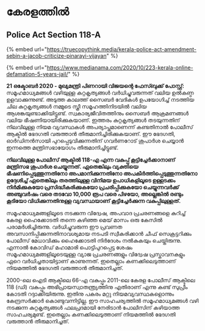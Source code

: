 # കേരളത്തിൽ

## Police Act Section 118-A

{% embed url="https://truecopythink.media/kerala-police-act-amendment-sebin-a-jacob-criticize-pinarayi-vijayan" %}

{% embed url="https://www.medianama.com/2020/10/223-kerala-online-defamation-5-years-jail/" %}



**21 ഒക്ടോബർ 2020 - മുഖ്യമന്ത്രി പിണറായി വിജയന്റെ ഫേസ്ബുക്ക് പോസ്റ്റ്:** സമൂഹമാധ്യമങ്ങള്‍ വഴിയുള്ള കറ്റകൃത്യങ്ങള്‍ വര്‍ധിച്ചുവരുന്നത് വലിയ ഉല്‍കണ്ഠ ഉളവാക്കുന്നുണ്ട്. അടുത്ത കാലത്ത് സൈബര്‍ വേദികള്‍ ഉപയോഗിച്ച് നടത്തിയ ചില കുറ്റകൃത്യങ്ങള്‍ നമ്മുടെ സ്ത്രീ സമൂഹത്തിനിടയില്‍ വലിയ ആശങ്കയുണ്ടാക്കിയിട്ടുണ്ട്. സ്വകാര്യജീവിതത്തിനും സൈബര്‍ ആക്രമണങ്ങള്‍ വലിയ ഭീഷണിയായിരിക്കുകയാണ്. ഇത്തരം കുറ്റകൃത്യങ്ങള്‍ തടയുന്നതിന് നിലവിലുള്ള നിയമ വ്യവസ്ഥകള്‍ അപര്യാപ്തമാണെന്ന് കണ്ടതിനാല്‍ പോലീസ് ആക്ടില്‍ ഭേദഗതി വരുത്താന്‍ തീരുമാനിച്ചിരിക്കുകയാണ്. ഈ ഭേദഗതി, ഓര്‍ഡിനന്‍സായി പുറപ്പെടുവിക്കുന്നതിന് ഗവര്‍ണറോട് ശുപാര്‍ശ ചെയ്യാന്‍ ഇന്നത്തെ മന്ത്രിസഭായോഗം തീരുമാനിച്ചിട്ടുണ്ട്.

**നിലവിലുള്ള പോലീസ് ആക്ടില്‍ 118-എ എന്ന വകുപ്പ് കൂട്ടിച്ചേര്‍ക്കാനാണ് മന്ത്രിസഭ ശുപാര്‍ശ ചെയ്യുന്നത്. ഏതെങ്കിലും വ്യക്തിയെ ഭീഷണിപ്പെടുത്തുന്നതിനോ അപമാനിക്കുന്നതിനോ അപകീര്‍ത്തിപ്പെടുത്തുന്നതിനോ ഉദ്ദേശിച്ച് ഏതെങ്കിലും തരത്തിലുള്ള വിനിമയ ഉപാധികളിലൂടെ ഉള്ളടക്കം നിര്‍മിക്കുകയോ പ്രസിദ്ധീകരിക്കുകയോ പ്രചരിപ്പിക്കുകയോ ചെയ്യുന്നവര്‍ക്ക് അഞ്ചുവര്‍ഷം വരെ തടവോ 10,000 രൂപ വരെ പിഴയോ, അല്ലെങ്കില്‍ രണ്ടും കൂടിയോ വിധിക്കുന്നതിനുള്ള വ്യവസ്ഥയാണ് കൂട്ടിച്ചേര്‍ക്കുന്ന വകുപ്പിലുള്ളത്.**

 സമൂഹമാധ്യമങ്ങളിലൂടെ നടക്കുന്ന വിദ്വേഷ, അപവാദ പ്രചരണങ്ങളെ കുറിച്ച് കേരള ഹൈക്കോടതി തന്നെ കഴിഞ്ഞ മെയ് മാസം ഒരു കേസില്‍ പരാമര്‍ശിച്ചിരുന്നു. വര്‍ധിച്ചുവരുന്ന ഈ പ്രവണത അവസാനിപ്പിക്കുന്നതിനാവശ്യമായ നടപടി സ്വീകരിക്കാന്‍ ചീഫ് സെക്രട്ടറിക്കും പോലീസ് മേധാവിക്കും ഹൈക്കോടതി നിര്‍ദേശം നല്‍കുകയും ചെയ്തിരുന്നു. എന്നാല്‍ കോവിഡ് മഹാമാരി പൊട്ടിപുറപ്പെട്ട ശേഷം സമൂഹമാധ്യമങ്ങളിലൂടെയുള്ള വ്യാജ പ്രചരണങ്ങളും വിദ്വേഷ പ്രസ്താവനകളും ഏറെ വര്‍ധിച്ചതായിട്ടാണ് കാണുന്നത്. ഇതെല്ലാം കണക്കിലെടുത്താണ് നിയമത്തില്‍ ഭേദഗതി വരുത്താന്‍ തീരുമാനിച്ചത്.

 2000-ലെ ഐടി ആക്ടിലെ 66-എ വകുപ്പും 2011-ലെ കേരള പോലീസ് ആക്ടിലെ 118 \(ഡി\) വകുപ്പും അഭിപ്രായസ്വാതന്ത്ര്യത്തിനു എതിരാണ് എന്നു കണ്ട് സുപ്രീം കോടതി റദ്ദാക്കിയിരുന്നു. ഇതിനു പകരം മറ്റു നിയമവ്യവസ്ഥകളൊന്നും കേന്ദ്രസര്‍ക്കാര്‍ കൊണ്ടുവന്നിട്ടില്ല. ഈ സാഹചര്യത്തില്‍ സമൂഹമാധ്യമങ്ങള്‍ വഴി നടക്കുന്ന കുറ്റകൃത്യങ്ങള്‍ ഫലപ്രദമായി നേരിടാന്‍ പോലീസിന് കഴിയാത്ത സാഹചര്യമുണ്ട്. ഇതെല്ലാം കണക്കിലെടുത്താണ് നിയമത്തില്‍ ഭേദഗതി വരുത്താന്‍ തീരുമാനിച്ചത്.

